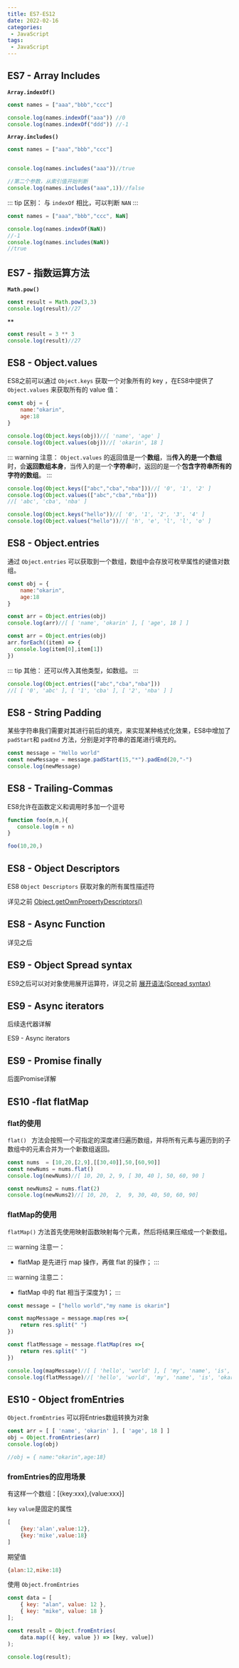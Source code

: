 ```yaml
---
title: ES7-ES12
date: 2022-02-16
categories:
 - JavaScript
tags:
 - JavaScript
---
```


<!-- more -->

## ES7 - Array Includes 

**`Array.indexOf()`** <Badge text="ES6" type="warning"/>

```js
const names = ["aaa","bbb","ccc"]

console.log(names.indexOf("aaa")) //0
console.log(names.indexOf("ddd")) //-1
```

**`Array.includes()`** <Badge text="ES7新增" type="tip"/>

```js
const names = ["aaa","bbb","ccc"]


console.log(names.includes("aaa"))//true

//第二个参数，从索引值开始判断
console.log(names.includes("aaa",1))//false

```
::: tip 区别：
与 `indexOf` 相比，可以判断 `NAN`
:::

```js
const names = ["aaa","bbb","ccc", NaN]

console.log(names.indexOf(NaN))
//-1
console.log(names.includes(NaN))
//true

```

## ES7 - 指数运算方法

**`Math.pow()`** <Badge text="ES6" type="warning"/>

```js
const result = Math.pow(3,3) 
console.log(result)//27
```

**`**`** <Badge text="ES7新增" type="tip"/>

```js
const result = 3 ** 3 
console.log(result)//27
``` 

 
## ES8 - Object.values

ES8之前可以通过 `Object.keys` 获取一个对象所有的 key ，在ES8中提供了 `Object.values` 来获取所有的 value 值： 

```js
const obj = {
    name:"okarin",
    age:18
}

console.log(Object.keys(obj))//[ 'name', 'age' ]
console.log(Object.values(obj))//[ 'okarin', 18 ]
```


::: warning 注意：
 `Object.values` 的返回值是一个**数组**，当**传入的是一个数组**时，会**返回数组本身**，当传入的是一个**字符串**时，返回的是一个**包含字符串所有的字符的数组**。
:::

```js
console.log(Object.keys(["abc","cba","nba"]))//[ '0', '1', '2' ]
console.log(Object.values(["abc","cba","nba"]))
//[ 'abc', 'cba', 'nba' ]

console.log(Object.keys("hello"))//[ '0', '1', '2', '3', '4' ]
console.log(Object.values("hello"))//[ 'h', 'e', 'l', 'l', 'o' ]

```

## ES8 - Object.entries

通过 `Object.entries` 可以获取到一个数组，数组中会存放可枚举属性的键值对数组。

```js
const obj = {
    name:"okarin",
    age:18
}

const arr = Object.entries(obj)
console.log(arr)//[ [ 'name', 'okarin' ], [ 'age', 18 ] ]

const arr = Object.entries(obj)
arr.forEach((item) => {
  console.log(item[0],item[1])
})


```
::: tip 其他：
还可以传入其他类型，如数组。
:::


```js
console.log(Object.entries(["abc","cba","nba"]))
//[ [ '0', 'abc' ], [ '1', 'cba' ], [ '2', 'nba' ] ]
```

## ES8 - String Padding

某些字符串我们需要对其进行前后的填充，来实现某种格式化效果，ES8中增加了 `padStart`和 `padEnd` 方法，分别是对字符串的首尾进行填充的。

```js
const message = "Hello world"
const newMessage = message.padStart(15,"*").padEnd(20,"-")
console.log(newMessage)
```

## ES8 - Trailing-Commas

ES8允许在函数定义和调用时多加一个逗号

```js
function foo(m,n,){
   console.log(m + n)
}

foo(10,20,)
```

## ES8 - Object Descriptors

ES8 `Object Descriptors` 获取对象的所有属性描述符

详见之前 [Object.getOwnPropertyDescriptors()](http://okarin.cn/docs/deepJavaScript/06JS.html#%E8%8E%B7%E5%8F%96%E5%B1%9E%E6%80%A7%E6%8F%8F%E8%BF%B0%E7%AC%A6)

## ES8 - Async Function

详见之后



## ES9 - Object Spread syntax

ES9之后可以对对象使用展开运算符，详见之前 [展开语法(Spread syntax)](hhttp://okarin.cn/docs/deepJavaScript/11JS.html#%E5%B1%95%E5%BC%80%E8%AF%AD%E6%B3%95-spread-syntax)



## ES9 - Async iterators

后续迭代器详解

ES9 - Async iterators



## ES9 - Promise finally

后面Promise详解



## ES10 -flat flatMap

### flat的使用

`flat() ` 方法会按照一个可指定的深度递归遍历数组，并将所有元素与遍历到的子数组中的元素合并为一个新数组返回。

```js
const nums  = [10,20,[2,9],[[30,40]],50,[60,90]]
const newNums = nums.flat()
console.log(newNums)//[ 10, 20, 2, 9, [ 30, 40 ], 50, 60, 90 ]

const newNums2 = nums.flat(2)
console.log(newNums2)//[ 10, 20,  2,  9, 30, 40, 50, 60, 90]
```

### flatMap的使用

`flatMap()` 方法首先使用映射函数映射每个元素，然后将结果压缩成一个新数组。

::: warning 注意一：
* flatMap 是先进行 map 操作，再做 flat 的操作；
:::

::: warning 注意二：
* flatMap 中的 flat 相当于深度为1；
:::

```js
const message = ["hello world","my name is okarin"]

const mapMessage = message.map(res =>{
    return res.split(" ")
})

const flatMessage = message.flatMap(res =>{
    return res.split(" ")
})

console.log(mapMessage)//[ [ 'hello', 'world' ], [ 'my', 'name', 'is', 'okarin' ] ]
console.log(flatMessage)//[ 'hello', 'world', 'my', 'name', 'is', 'okarin' ]

```

## ES10 - Object fromEntries

`Object.fromEntries` 可以将Entries数组转换为对象
```js
const arr = [ [ 'name', 'okarin' ], [ 'age', 18 ] ]
obj = Object.fromEntries(arr)
console.log(obj)

//obj = { name:"okarin",age:18}

```

### fromEntries的应用场景

有这样一个数组：[{key:xxx},{value:xxx}]

`key` `value`是固定的属性

```js
[
    {key:'alan',value:12},
    {key:'mike',value:18}
]
```

期望值

```js
{alan:12,mike:18}
```

使用 `Object.fromEntries`

```js
const data = [
    { key: "alan", value: 12 },
    { key: "mike", value: 18 }
];

const result = Object.fromEntries(
    data.map(({ key, value }) => [key, value])
);

console.log(result);
```




